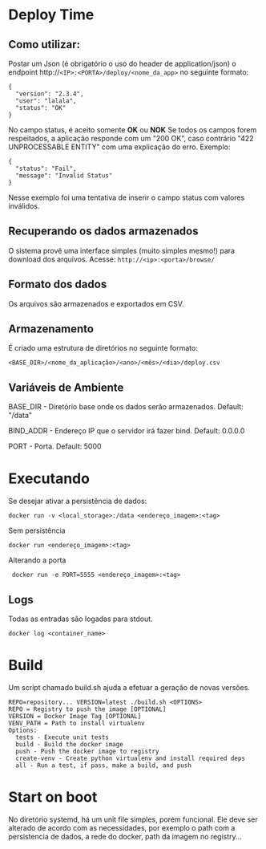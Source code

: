 Deploy Time
===========

Como utilizar:
--------------------
Postar um Json (é obrigatório o uso do header de application/json) o endpoint http://`<IP>:<PORTA>/deploy/<nome_da_app>` no seguinte formato:

    {
	  "version": "2.3.4",
	  "user": "lalala",
	  "status": "OK"
	}

No campo status, é aceito somente **OK** ou **NOK**
Se todos os campos forem respeitados, a aplicação responde com um "200 OK", caso contrário "422 UNPROCESSABLE ENTITY" com uma explicação do erro. Exemplo:

    {
	  "status": "Fail",
	  "message": "Invalid Status"
	}
Nesse exemplo foi uma tentativa de inserir o campo status com valores inválidos.

Recuperando os dados armazenados
----------------------------------------------------
O sistema provê uma interface simples (muito simples mesmo!) para download dos arquivos. Acesse: `http://<ip>:<porta>/browse/`

Formato dos dados
----------------------------
Os arquivos são armazenados e exportados em CSV.

Armazenamento
-----------------------
É criado uma estrutura de diretórios no seguinte formato:

    <BASE_DIR>/<nome_da_aplicação>/<ano>/<mês>/<dia>/deploy.csv

Variáveis de Ambiente
--------------------------------
BASE_DIR - Diretório base onde os dados serão armazenados. Default:  "/data"

BIND_ADDR - Endereço IP que o servidor irá fazer bind. Default: 0.0.0.0

PORT - Porta. Default: 5000

Executando
==========
Se desejar ativar a persistência de dados:

    docker run -v <local_storage>:/data <endereço_imagem>:<tag>

Sem persistência

    docker run <endereço_imagem>:<tag>
 
 Alterando a porta

     docker run -e PORT=5555 <endereço_imagem>:<tag>
   
Logs
------
Todas as entradas são logadas para stdout.

    docker log <container_name>

Build
=====
Um script chamado build.sh ajuda a efetuar a geração de novas versões.

    REPO=repository... VERSION=latest ./build.sh <OPTIONS>
    REPO = Registry to push the image [OPTIONAL]
    VERSION = Docker Image Tag [OPTIONAL]
    VENV_PATH = Path to install virtualenv
    Options: 
      tests - Execute unit tests
      build - Build the docker image
      push - Push the docker image to registry
      create-venv - Create python virtualenv and install required deps
      all - Run a test, if pass, make a build, and push


Start on boot
=============
No diretório systemd, há um unit file simples, porém funcional.
Ele deve ser alterado de acordo com as necessidades, por exemplo o path com a persistencia de dados, a rede do docker, path da imagem no registry...
